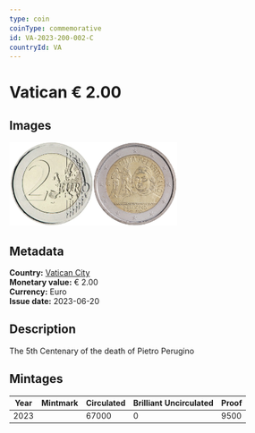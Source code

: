 ```yaml
---
type: coin
coinType: commemorative
id: VA-2023-200-002-C
countryId: VA
---
```


# Vatican € 2.00

## Images

<img src="../../Images/common-2007-200.webp" height="150" alt="Front image"><img src="Images/VA-2023-200-002.webp" height="150" alt="Back image">

## Metadata

**Country:** [Vatican City](../../Countries/Vatican%20City/index.md)\
**Monetary value:** € 2.00\
**Currency:** Euro\
**Issue date:** 2023-06-20

## Description
The 5th Centenary of the death of Pietro Perugino

## Mintages

| Year | Mintmark | Circulated | Brilliant Uncirculated | Proof |
| ---- | -------- | ---------- | ---------------------- | ----- |
| 2023 |          | 67000      | 0                      | 9500  |
